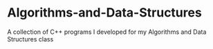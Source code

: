 # Algorithms-and-Data-Structures
A collection of C++ programs I developed for my Algorithms and Data Structures class
